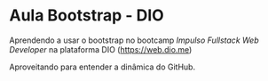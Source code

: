 # Aula Bootstrap - DIO

Aprendendo a usar o bootstrap no bootcamp *Impulso Fullstack Web Developer* na plataforma DIO (https://web.dio.me)

Aproveitando para entender a dinâmica do GitHub.
